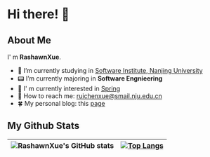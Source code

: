 # Hi there! 👋

## About Me

I' m **RashawnXue**.

- 🏢 I’m currently studying in [Software Institute, Nanjing University](https://software.nju.edu.cn/)
- 📟 I’m currently majoring in **Software Engnieering**
- 🥰 I' m currently interested in [Spring](https://spring.io/)
- 📧 How to reach me: [ruichenxue@smail.nju.edu.cn](mailto:ruichenxue@smail.nju.edu.cn)
- 🍀 My personal blog: this [page](https://rashawnxue.github.io)

## My Github Stats

| ![RashawnXue's GitHub stats](https://github-readme-stats-repo-ten.vercel.app/api?username=RashawnXue&show_icons=true&theme=dracula) | [![Top Langs](https://github-readme-stats.vercel.app/api/top-langs/?username=anuraghazra&layout=donut&theme=dracula)](https://github.com/anuraghazra/github-readme-stats)|
|-------------|------------|
